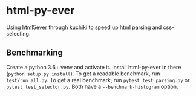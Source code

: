 # html-py-ever

Using [html5ever](https://github.com/servo/html5ever) through [kuchiki](https://github.com/kuchiki-rs/kuchiki) to speed up html parsing and css-selecting.

## Benchmarking

Create a python 3.6+ venv and activate it. Install html-py-ever in there (`python setup.py install`). To get a readable benchmark, run `test/run_all.py`. To get a real benchmark, run `pytest test_parsing.py` or `pytest test_selector.py`. Both have a `--benchmark-histogram` option.
